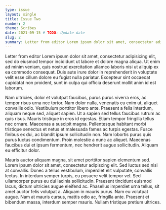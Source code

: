 ```yaml
---
type: issue
layout: single
title: Issue Two
number: 2
theme: Scribes
date: 2021-09-15 # TODO: Update date
slug: 2
summary: Letter from editor Lorem ipsum dolor sit amet, consectetur adipisicing elit, sed do eiusmod tempor incididunt ut labore et dolore magna aliqua. # TODO: Update summary
---
```


Letter from editor Lorem ipsum dolor sit amet, consectetur adipisicing elit, sed do eiusmod tempor incididunt ut labore et dolore magna aliqua. Ut enim ad minim veniam, quis nostrud exercitation ullamco laboris nisi ut aliquip ex ea commodo consequat. Duis aute irure dolor in reprehenderit in voluptate velit esse cillum dolore eu fugiat nulla pariatur. Excepteur sint occaecat cupidatat non proident, sunt in culpa qui officia deserunt mollit anim id est laborum.

Nam ultricies, dolor et volutpat faucibus, purus purus viverra eros, ac tempor risus urna nec tortor. Nam dolor nulla, venenatis eu enim ut, aliquet convallis odio. Vestibulum porttitor libero ante. Praesent a felis interdum, aliquam neque sed, aliquet sapien. Ut a sapien sed tellus faucibus rutrum ac quis risus. Mauris tristique in eros id egestas. Etiam tempor fringilla tellus nec ornare. Maecenas a suscipit magna. Pellentesque habitant morbi tristique senectus et netus et malesuada fames ac turpis egestas. Fusce finibus ex dui, ac blandit ipsum sollicitudin non. Nam lobortis purus quis purus luctus condimentum. Proin molestie a nunc ac aliquet. Maecenas faucibus dui et ipsum fermentum, nec hendrerit augue sollicitudin. Aliquam eu efficitur dolor.

Mauris auctor aliquam magna, sit amet porttitor sapien elementum sed. Lorem ipsum dolor sit amet, consectetur adipiscing elit. Sed luctus sed nisi at convallis. Donec a tellus vestibulum, imperdiet elit vulputate, convallis lectus. In interdum semper turpis, eu posuere velit tempor vel. Sed ullamcorper purus eu dui lacinia sollicitudin. Praesent tincidunt euismod lacus, dictum ultricies augue eleifend ac. Phasellus imperdiet urna tellus, sit amet auctor felis volutpat a. Aliquam in mauris purus. Nam eu volutpat augue. Nam at mauris cursus, mattis odio ac, fringilla ante. Praesent et bibendum massa, interdum semper mauris. Nullam tristique pretium ultrices.